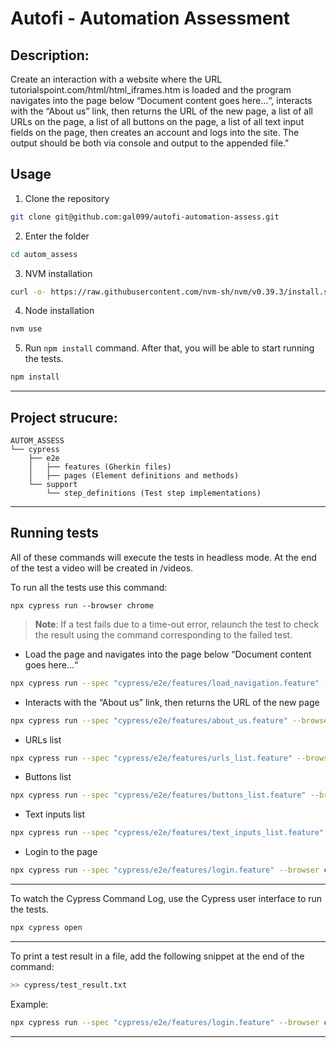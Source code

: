 # Autofi - Automation Assessment

## Description:

Create an interaction with a website where the URL tutorialspoint.com/html/html_iframes.htm is loaded and the program navigates into the page below “Document content goes here…“, interacts with the “About us” link, then returns the URL of the new page, a list of all URLs on the page, a list of all buttons on the page, a list of all text input fields on the page, then creates an account and logs into the site. The output should be both via console and output to the appended file."

## Usage

1. Clone the repository
```bash
git clone git@github.com:gal099/autofi-automation-assess.git
```
2. Enter the folder
```bash
cd autom_assess
```
3. NVM installation
```bash
curl -o- https://raw.githubusercontent.com/nvm-sh/nvm/v0.39.3/install.sh | bash
```
4. Node installation
```bash
nvm use
```
5. Run `npm install` command. After that, you will be able to start running the tests.
```bash
npm install
```
---
## Project strucure:

```
AUTOM_ASSESS
└── cypress
    ├── e2e
    │   ├── features (Gherkin files)
    │   ├── pages (Element definitions and methods)
    └── support
        └── step_definitions (Test step implementations)
```
---

## Running tests

All of these commands will execute the tests in headless mode. At the end of the test a video will be created in /videos.

To run all the tests use this command:
```
npx cypress run --browser chrome
```



> **Note**: If a test fails due to a time-out error, relaunch the test to check the result using the command corresponding to the failed test.

- Load the page and navigates into the page below “Document content goes here…“
```bash
npx cypress run --spec "cypress/e2e/features/load_navigation.feature" --browser chrome
```
- Interacts with the “About us” link, then returns the URL of the new page
```bash
npx cypress run --spec "cypress/e2e/features/about_us.feature" --browser chrome
```
- URLs list
```bash
npx cypress run --spec "cypress/e2e/features/urls_list.feature" --browser chrome
```
- Buttons list
```bash
npx cypress run --spec "cypress/e2e/features/buttons_list.feature" --browser chrome
```
- Text inputs list
```bash
npx cypress run --spec "cypress/e2e/features/text_inputs_list.feature" --browser chrome
```
- Login to the page
```bash
npx cypress run --spec "cypress/e2e/features/login.feature" --browser chrome
```
---

To watch the Cypress Command Log, use the Cypress user interface to run the tests. 
```bash
npx cypress open
```

---
To print a test result in a file, add the following snippet at the end of the command:
```bash
>> cypress/test_result.txt
```
Example: 
```bash
npx cypress run --spec "cypress/e2e/features/login.feature" --browser chrome >> cypress/test_result.txt
```
---